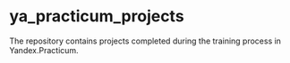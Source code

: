 # ya_practicum_projects
The repository contains projects completed during the training process in Yandex.Practicum.
